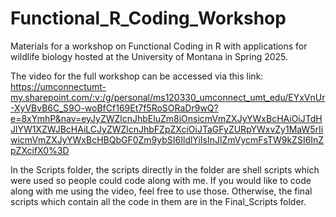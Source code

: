 # Functional_R_Coding_Workshop
Materials for a workshop on Functional Coding in R with applications for wildlife biology hosted at the University of Montana in Spring 2025.

The video for the full workshop can be accessed via this link:
https://umconnectumt-my.sharepoint.com/:v:/g/personal/ms120330_umconnect_umt_edu/EYxVnUr-XyVBvB6C_S9O-woBfCf169Et7f5RoSORaDr9wQ?e=8xYmhP&nav=eyJyZWZlcnJhbEluZm8iOnsicmVmZXJyYWxBcHAiOiJTdHJlYW1XZWJBcHAiLCJyZWZlcnJhbFZpZXciOiJTaGFyZURpYWxvZy1MaW5rIiwicmVmZXJyYWxBcHBQbGF0Zm9ybSI6IldlYiIsInJlZmVycmFsTW9kZSI6InZpZXcifX0%3D

In the Scripts folder, the scripts directly in the folder are shell scripts which were used so people could code along with me. If you would like to code along with me using the video, feel free to use those. Otherwise, the final scripts which contain all the code in them are in the Final_Scripts folder.
